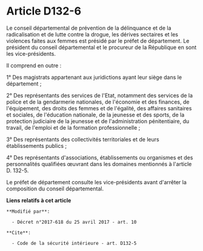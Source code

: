 # Article D132-6

Le conseil départemental de prévention de la délinquance et de la radicalisation et de lutte contre la drogue, les dérives
sectaires et les violences faites aux femmes est présidé par le préfet de département. Le président du conseil départemental
et le procureur de la République en sont les vice-présidents.

Il comprend en outre :

1° Des magistrats appartenant aux juridictions ayant leur siège dans le département ;

2° Des représentants des services de l'Etat, notamment des services de la police et de la gendarmerie nationales, de
l'économie et des finances, de l'équipement, des droits des femmes et de l'égalité, des affaires sanitaires et sociales, de
l'éducation nationale, de la jeunesse et des sports, de la protection judiciaire de la jeunesse et de l'administration
pénitentiaire, du travail, de l'emploi et de la formation professionnelle ;

3° Des représentants des collectivités territoriales et de leurs établissements publics ;

4° Des représentants d'associations, établissements ou organismes et des personnalités qualifiées œuvrant dans les domaines
mentionnés à l'article D. 132-5.

Le préfet de département consulte les vice-présidents avant d'arrêter la composition du conseil départemental.

**Liens relatifs à cet article**

	**Modifié par**:

	  - Décret n°2017-618 du 25 avril 2017 - art. 10

	**Cite**:

	  - Code de la sécurité intérieure - art. D132-5
